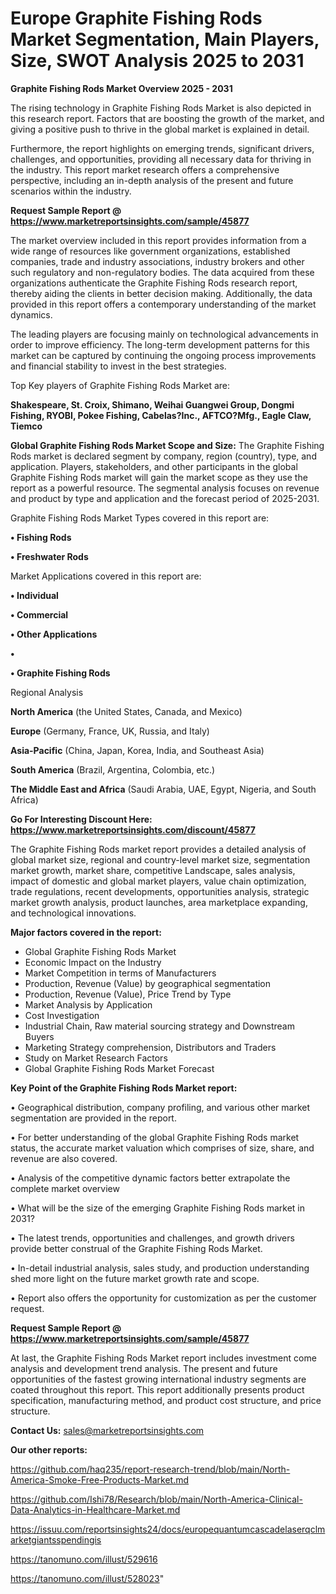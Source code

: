 # Europe Graphite Fishing Rods Market Segmentation, Main Players, Size, SWOT Analysis 2025 to 2031

<Strong> Graphite Fishing Rods Market Overview 2025 - 2031</strong>

The rising technology in Graphite Fishing Rods Market is also depicted in this research report. Factors that are boosting the growth of the market, and giving a positive push to thrive in the global market is explained in detail.

Furthermore, the report highlights on emerging trends, significant drivers, challenges, and opportunities, providing all necessary data for thriving in the industry. This report market research offers a comprehensive perspective, including an in-depth analysis of the present and future scenarios within the industry.

<strong>Request Sample Report @ <a href=https://www.marketreportsinsights.com/sample/45877>https://www.marketreportsinsights.com/sample/45877</a></strong>

The market overview included in this report provides information from a wide range of resources like government organizations, established companies, trade and industry associations, industry brokers and other such regulatory and non-regulatory bodies. The data acquired from these organizations authenticate the Graphite Fishing Rods research report, thereby aiding the clients in better decision making. Additionally, the data provided in this report offers a contemporary understanding of the market dynamics.

The leading players are focusing mainly on technological advancements in order to improve efficiency. The long-term development patterns for this market can be captured by continuing the ongoing process improvements and financial stability to invest in the best strategies.

Top Key players of Graphite Fishing Rods Market are:

<strong>Shakespeare, St. Croix, Shimano, Weihai Guangwei Group, Dongmi Fishing, RYOBI, Pokee Fishing, Cabelas?Inc., AFTCO?Mfg., Eagle Claw, Tiemco</strong>

<strong><b>Global Graphite Fishing Rods Market Scope and Size:</b></strong>
The Graphite Fishing Rods market is declared segment by company, region (country), type, and application. Players, stakeholders, and other participants in the global Graphite Fishing Rods market will gain the market scope as they use the report as a powerful resource. The segmental analysis focuses on revenue and product by type and application and the forecast period of 2025-2031.

Graphite Fishing Rods Market Types covered in this report are:

<strong>•  Fishing Rods

•  Freshwater Rods</strong>

Market Applications covered in this report are:

<strong>•  Individual

•  Commercial

•  Other Applications

•  

•  Graphite Fishing Rods</strong> 

Regional Analysis

<strong>North America</strong> (the United States, Canada, and Mexico)

<strong>Europe</strong> (Germany, France, UK, Russia, and Italy)

<strong>Asia-Pacific</strong> (China, Japan, Korea, India, and Southeast Asia)

<strong>South America</strong> (Brazil, Argentina, Colombia, etc.)

<strong>The Middle East and Africa</strong> (Saudi Arabia, UAE, Egypt, Nigeria, and South Africa)

<strong>Go For Interesting Discount Here: <a href=https://www.marketreportsinsights.com/discount/45877>https://www.marketreportsinsights.com/discount/45877</a></strong>

The Graphite Fishing Rods market report provides a detailed analysis of global market size, regional and country-level market size, segmentation market growth, market share, competitive Landscape, sales analysis, impact of domestic and global market players, value chain optimization, trade regulations, recent developments, opportunities analysis, strategic market growth analysis, product launches, area marketplace expanding, and technological innovations.

<strong><b>Major factors covered in the report:</b></strong>
<ul>
  <li>Global Graphite Fishing Rods Market </li>
  <li>Economic Impact on the Industry</li>
  <li>Market Competition in terms of Manufacturers</li>
  <li>Production, Revenue (Value) by geographical segmentation</li>
  <li>Production, Revenue (Value), Price Trend by Type</li>
  <li>Market Analysis by Application</li>
  <li>Cost Investigation</li>
  <li>Industrial Chain, Raw material sourcing strategy and Downstream Buyers</li>
  <li>Marketing Strategy comprehension, Distributors and Traders</li>
  <li>Study on Market Research Factors</li>
  <li>Global Graphite Fishing Rods Market Forecast</li>
</ul>

<strong><b>Key Point of the Graphite Fishing Rods Market report:</b></strong>

• Geographical distribution, company profiling, and various other market segmentation are provided in the report.

• For better understanding of the global Graphite Fishing Rods market status, the accurate market valuation which comprises of size, share, and revenue are also covered.

• Analysis of the competitive dynamic factors better extrapolate the complete market overview

• What will be the size of the emerging Graphite Fishing Rods market in 2031?

• The latest trends, opportunities and challenges, and growth drivers provide better construal of the Graphite Fishing Rods Market.

• In-detail industrial analysis, sales study, and production understanding shed more light on the future market growth rate and scope.

• Report also offers the opportunity for customization as per the customer request.

<strong>Request Sample Report @ <a href=https://www.marketreportsinsights.com/sample/45877>https://www.marketreportsinsights.com/sample/45877</a></strong>

At last, the Graphite Fishing Rods Market report includes investment come analysis and development trend analysis. The present and future opportunities of the fastest growing international industry segments are coated throughout this report. This report additionally presents product specification, manufacturing method, and product cost structure, and price structure.

<strong>Contact Us:</strong>
sales@marketreportsinsights.com

<strong>Our other reports:</strong>

<a href=https://github.com/haq235/report-research-trend/blob/main/North-America-Smoke-Free-Products-Market.md>https://github.com/haq235/report-research-trend/blob/main/North-America-Smoke-Free-Products-Market.md</a>

<a href=https://github.com/Ishi78/Research/blob/main/North-America-Clinical-Data-Analytics-in-Healthcare-Market.md>https://github.com/Ishi78/Research/blob/main/North-America-Clinical-Data-Analytics-in-Healthcare-Market.md</a>

<a href=https://issuu.com/reportsinsights24/docs/europequantumcascadelaserqclmarketgiantsspendingis>https://issuu.com/reportsinsights24/docs/europequantumcascadelaserqclmarketgiantsspendingis</a>

<a href=https://tanomuno.com/illust/529616>https://tanomuno.com/illust/529616</a>

<a href=https://tanomuno.com/illust/528023>https://tanomuno.com/illust/528023</a>"
